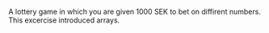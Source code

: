 A lottery game in which you are given 1000 SEK to bet on diffirent numbers. This excercise introduced arrays.
